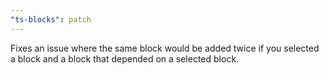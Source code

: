 ```yaml
---
"ts-blocks": patch
---
```


Fixes an issue where the same block would be added twice if you selected a block and a block that depended on a selected block.
